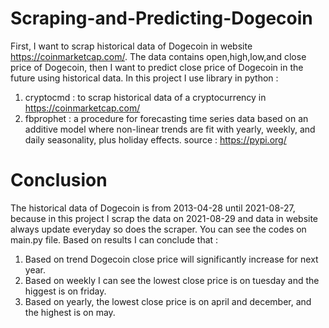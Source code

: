 # Scraping-and-Predicting-Dogecoin

First, I want to scrap historical data of Dogecoin in website https://coinmarketcap.com/.
The data contains open,high,low,and close price of Dogecoin, then I want to predict
close price of Dogecoin in the future using historical data.
In this project I use library in python :
1. cryptocmd : to scrap historical data of a cryptocurrency in https://coinmarketcap.com/
2. fbprophet : a procedure for forecasting time series data based on an additive model
               where non-linear trends are fit with yearly, weekly, and daily seasonality,
               plus holiday effects.
source : https://pypi.org/


# Conclusion
The historical data of Dogecoin is from  2013-04-28 until 2021-08-27,
because in this project I scrap the data on 2021-08-29 and data in website
always update everyday so does the scraper. You can see the codes
on main.py file.
Based on results I can conclude that :
1. Based on trend Dogecoin close price will significantly increase for next year.
2. Based on weekly I can see the lowest close price is on tuesday and the higgest is on friday.
3. Based on yearly, the lowest close price is on april and december, and the highest is on may. 